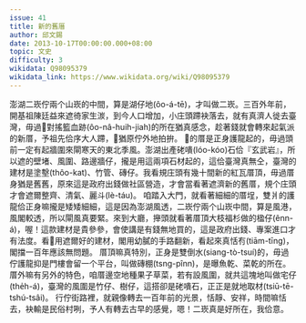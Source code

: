 ```yaml
---
issue: 41
title: 新的舊厝
author: 邱文錫
date: 2013-10-17T00:00:00.000+08:00
topic: 文史
difficulty: 3
wikidata: Q98095379
wikidata_link: https://www.wikidata.org/wiki/Q98095379
---
```

澎湖二崁佇兩个山崁的中間，算是湖仔地(ôo-á-tē)，才叫做二崁。三百外年前，開基祖陳廷益來遮徛家生湠，到今人口增加，小庄頭蹛袂落去，就有真濟人徙去臺灣，毋過𪜶對搖籃血跡(ôo-nâ-huih-jiah)的所在猶真感念，趁著錢就會轉來起氣派的新厝，予祖先佮序大人蹛，𪜶猶原佇外地拍拚。
𪜶的厝是正身護龍起的，毋過頭前一定有起牆圍來閘寒天的東北季風。澎湖出產硓嘳(lóo-kóo)石佮『玄武岩』，所以遮的壁堵、風圍、路邊牆仔，攏是用這兩項石材起的，這佮臺灣真無仝，臺灣的建材是塗墼(thôo-kat)、竹管、磚仔。我看規庄頭有幾十間新的紅瓦厝頂，毋過厝身猶是舊舊，原來這是政府出錢做社區營造，才會當看著遮濟新的舊厝，規个庄頭才會遮爾整齊、清氣、麗斗(lè-táu)。
咱踏入大門，就看著細細的厝埕，雙爿的護龍佮正身嘛攏是矮矮細細，這是因為澎湖風透，二崁佇兩个山崁中間，算是風港，風閣較透，所以閘風真要緊。來到大廳，攑頭就看著厝頂大枝福杉做的楹仔(ênn-á)，喔！這款建材是貴參參，會使講是有錢無地買的，這是政府出錢、專案進口才有法度。看𪜶用遮爾好的建材，閣用幼膩的手路翻新，看起來真恬𠕇(tiām-tīng)，閣擋一百年應該無問題。
厝頂嘛真特別，正身是雙倒水(siang-tò-tsuí)的，毋過佇護龍抑是門樓會留一个平台，叫做磚棚(tsng-pînn)，是曝魚乾、菜乾的所在。厝外嘛有另外的特色，咱厝邊空地種果子草菜，若有設風圍，就共這塊地叫做宅仔(the̍h-á)，臺灣的風圍是竹仔、樹仔，這搭卻是硓嘳石，正正是就地取材(tsiū-tē-tshú-tsâi)。
行佇街路裡，就親像轉去一百年前的光景，恬靜、安祥，時間嘛恬去，袂輸是民俗村咧，予人有轉去古早的感覺，嗯！二崁真是好所在，我佮意。